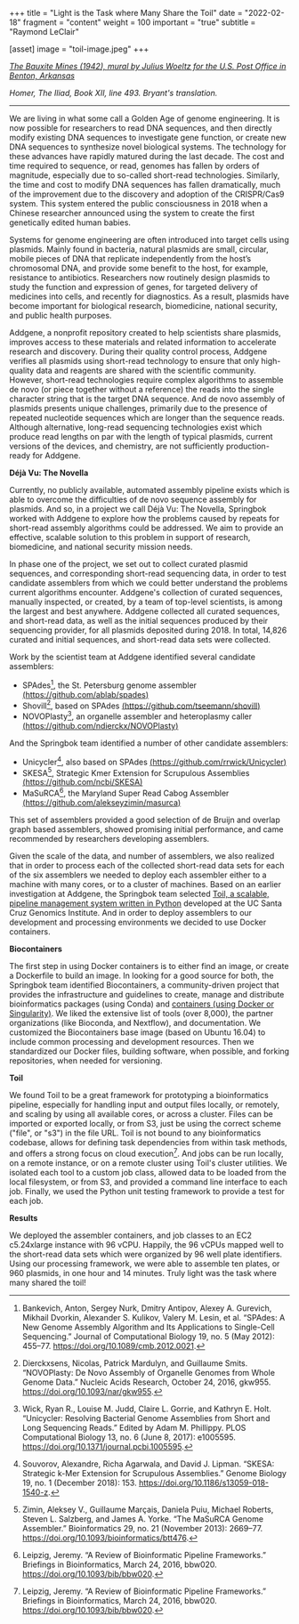 +++
title = "Light is the Task where Many Share the Toil"
date = "2022-02-18"
fragment = "content"
weight = 100
important = "true"
subtitle = "Raymond LeClair"

[asset]
image = "toil-image.jpeg"
+++

[*The Bauxite Mines (1942), mural by Julius Woeltz for the U.S. Post Office in Benton, Arkansas*](https://en.wikipedia.org/wiki/File:Mural-Post-Office-Benton-Arkansas.jpg)

*Homer, The Iliad, Book XII, line 493. Bryant's translation.*

___

We are living in what some call a Golden Age of genome engineering. It is now possible for researchers to read DNA sequences, and then directly modify existing DNA sequences to investigate gene function, or create new DNA sequences to synthesize novel biological systems. The technology for these advances have rapidly matured during the last decade. The cost and time required to sequence, or read, genomes has fallen by orders of magnitude, especially due to so-called short-read technologies. Similarly, the time and cost to modify DNA sequences has fallen dramatically, much of the improvement due to the discovery and adoption of the CRISPR/Cas9 system. This system entered the public consciousness in 2018 when a Chinese researcher announced using the system to create the first genetically edited human babies.

Systems for genome engineering are often introduced into target cells using plasmids. Mainly found in bacteria, natural plasmids are small, circular, mobile pieces of DNA that replicate independently from the host’s chromosomal DNA, and provide some benefit to the host, for example, resistance to antibiotics. Researchers now routinely design plasmids to study the function and expression of genes, for targeted delivery of medicines into cells, and recently for diagnostics. As a result, plasmids have become important for biological research, biomedicine, national security, and public health purposes.

Addgene, a nonprofit repository created to help scientists share plasmids, improves access to these materials and related information to accelerate research and discovery. During their quality control process, Addgene verifies all plasmids using short-read technology to ensure that only high-quality data and reagents are shared with the scientific community. However, short-read technologies require complex algorithms to assemble de novo (or piece together without a reference) the reads into the single character string that is the target DNA sequence. And de novo assembly of plasmids presents unique challenges, primarily due to the presence of repeated nucleotide sequences which are longer than the sequence reads. Although alternative, long-read sequencing technologies exist which produce read lengths on par with the length of typical plasmids, current versions of the devices, and chemistry, are not sufficiently production-ready for Addgene.

**Déjà Vu: The Novella**

Currently, no publicly available, automated assembly pipeline exists which is able to overcome the difficulties of de novo sequence assembly for plasmids. And so, in a project we call Déjà Vu: The Novella, Springbok worked with Addgene to explore how the problems caused by repeats for short-read assembly algorithms could be addressed. We aim to provide an effective, scalable solution to this problem in support of research, biomedicine, and national security mission needs.

In phase one of the project, we set out to collect curated plasmid sequences, and corresponding short-read sequencing data, in order to test candidate assemblers from which we could better understand the problems current algorithms encounter. Addgene's collection of curated sequences, manually inspected, or created, by a team of top-level scientists, is among the largest and best anywhere. Addgene collected all curated sequences, and short-read data, as well as the initial sequences produced by their sequencing provider, for all plasmids deposited during 2018. In total, 14,826 curated and initial sequences, and short-read data sets were collected.

Work by the scientist team at Addgene identified several candidate assemblers:

* SPAdes[^1], the St. Petersburg genome assembler [(https://github.com/ablab/spades)](https://github.com/ablab/spades)
* Shovill[^2], based on SPAdes [(https://github.com/tseemann/shovill)](https://github.com/tseemann/shovill)
* NOVOPlasty[^3], an organelle assembler and heteroplasmy caller [(https://github.com/ndierckx/NOVOPlasty)](https://github.com/ndierckx/NOVOPlasty)

And the Springbok team identified a number of other candidate assemblers:

* Unicycler[^4], also based on SPAdes [(https://github.com/rrwick/Unicycler)](https://github.com/rrwick/Unicycler)
* SKESA[^5], Strategic Kmer Extension for Scrupulous Assemblies [(https://github.com/ncbi/SKESA)](https://github.com/ncbi/SKESA)
* MaSuRCA[^6], the Maryland Super Read Cabog Assembler [(https://github.com/alekseyzimin/masurca)](https://github.com/alekseyzimin/masurca)

This set of assemblers provided a good selection of de Bruijn and overlap graph based assemblers, showed promising initial performance, and came recommended by researchers developing assemblers.

Given the scale of the data, and number of assemblers, we also realized that in order to process each of the collected short-read data sets for each of the six assemblers we needed to deploy each assembler either to a machine with many cores, or to a cluster of machines. Based on an earlier investigation at Addgene, the Springbok team selected [Toil, a scalable, pipeline management system written in Python](https://toil.ucsc-cgl.org/) developed at the UC Santa Cruz Genomics Institute. And in order to deploy assemblers to our development and processing environments we decided to use Docker containers.
 
**Biocontainers**

The first step in using Docker containers is to either find an image, or create a Dockerfile to build an image. In looking for a good source for both, the Springbok team identified Biocontainers, a community-driven project that provides the infrastructure and guidelines to create, manage and distribute bioinformatics packages (using Conda) and [containers (using Docker or Singularity)](https://biocontainers.pro). We liked the extensive list of tools (over 8,000), the partner organizations (like Bioconda, and Nextflow), and documentation. We customized the Biocontainers base image (based on Ubuntu 16.04) to include common processing and development resources. Then we standardized our Docker files, building software, when possible, and forking repositories, when needed for versioning.

**Toil**

We found Toil to be a great framework for prototyping a bioinformatics pipeline, especially for handling input and output files locally, or remotely, and scaling by using all available cores, or across a cluster. Files can be imported or exported locally, or from S3, just be using the correct scheme ("file", or "s3") in the file URL. Toil is not bound to any bioinformatics codebase, allows for defining task dependencies from within task methods, and offers a strong focus on cloud execution[^6]. And jobs can be run locally, on a remote instance, or on a remote cluster using Toil's cluster utilities. We isolated each tool to a custom job class, allowed data to be loaded from the local filesystem, or from S3, and provided a command line interface to each job. Finally, we used the Python unit testing framework to provide a test for each job.

**Results**

We deployed the assembler containers, and job classes to an EC2 c5.24xlarge instance with 96 vCPU. Happily, the 96 vCPUs mapped well to the short-read data sets which were organized by 96 well plate identifiers. Using our processing framework, we were able to assemble ten plates, or 960 plasmids, in one hour and 14 minutes. Truly light was the task where many shared the toil!

[^1]: Bankevich, Anton, Sergey Nurk, Dmitry Antipov, Alexey A. Gurevich, Mikhail Dvorkin, Alexander S. Kulikov, Valery M. Lesin, et al. “SPAdes: A New Genome Assembly Algorithm and Its Applications to Single-Cell Sequencing.” Journal of Computational Biology 19, no. 5 (May 2012): 455–77. https://doi.org/10.1089/cmb.2012.0021.
[^2]: Dierckxsens, Nicolas, Patrick Mardulyn, and Guillaume Smits. “NOVOPlasty: De Novo Assembly of Organelle Genomes from Whole Genome Data.” Nucleic Acids Research, October 24, 2016, gkw955. https://doi.org/10.1093/nar/gkw955.
[^3]: Wick, Ryan R., Louise M. Judd, Claire L. Gorrie, and Kathryn E. Holt. “Unicycler: Resolving Bacterial Genome Assemblies from Short and Long Sequencing Reads.” Edited by Adam M. Phillippy. PLOS Computational Biology 13, no. 6 (June 8, 2017): e1005595. https://doi.org/10.1371/journal.pcbi.1005595.
[^4]: Souvorov, Alexandre, Richa Agarwala, and David J. Lipman. “SKESA: Strategic k-Mer Extension for Scrupulous Assemblies.” Genome Biology 19, no. 1 (December 2018): 153. https://doi.org/10.1186/s13059-018-1540-z.
[^5]: Zimin, Aleksey V., Guillaume Marçais, Daniela Puiu, Michael Roberts, Steven L. Salzberg, and James A. Yorke. “The MaSuRCA Genome Assembler.” Bioinformatics 29, no. 21 (November 2013): 2669–77. https://doi.org/10.1093/bioinformatics/btt476.
[^6]: Leipzig, Jeremy. “A Review of Bioinformatic Pipeline Frameworks.” Briefings in Bioinformatics, March 24, 2016, bbw020. https://doi.org/10.1093/bib/bbw020.